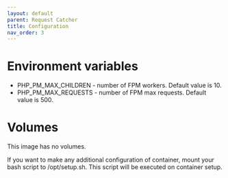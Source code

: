 ```yaml
---
layout: default
parent: Request Catcher
title: Configuration
nav_order: 3
---
```


Environment variables
=====================

- PHP_PM_MAX_CHILDREN - number of FPM workers. Default value is 10.
- PHP_PM_MAX_REQUESTS - number of FPM max requests. Default value is 500.

Volumes
=======

This image has no volumes.

If you want to make any additional configuration of container, mount your bash script to /opt/setup.sh. This script will be executed on container setup.
